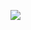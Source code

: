 <a href="../sculptures.html"><img src="http://firedpot.com/images/sculptures/2Fragments2.jpg" /></a>
